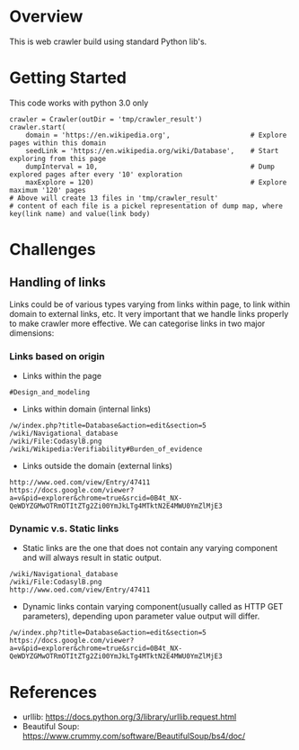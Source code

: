 # Overview
This is web crawler build using standard Python lib's.

# Getting Started
This code works with python 3.0 only
```
crawler = Crawler(outDir = 'tmp/crawler_result')
crawler.start(
    domain = 'https://en.wikipedia.org',                    # Explore pages within this domain
    seedLink = 'https://en.wikipedia.org/wiki/Database',    # Start exploring from this page
    dumpInterval = 10,                                      # Dump explored pages after every '10' exploration
    maxExplore = 120)                                       # Explore maximum '120' pages
# Above will create 13 files in 'tmp/crawler_result'
# content of each file is a pickel representation of dump map, where key(link name) and value(link body) 
```

# Challenges
## Handling of links
Links could be of various types varying from links within page, to link within domain to external links, etc. It very important that we handle links properly to make crawler more effective. We can categorise links in two major dimensions:
### Links based on origin
*  Links within the page
```
#Design_and_modeling
```
* Links within domain (internal links)
```
/w/index.php?title=Database&action=edit&section=5
/wiki/Navigational_database
/wiki/File:CodasylB.png
/wiki/Wikipedia:Verifiability#Burden_of_evidence
```
* Links outside the domain (external links)
```
http://www.oed.com/view/Entry/47411
https://docs.google.com/viewer?a=v&pid=explorer&chrome=true&srcid=0B4t_NX-QeWDYZGMwOTRmOTItZTg2Zi00YmJkLTg4MTktN2E4MWU0YmZlMjE3
```

### Dynamic v.s. Static links
* Static links are the one that does not contain any varying component and will always result in static output.
```
/wiki/Navigational_database
/wiki/File:CodasylB.png
http://www.oed.com/view/Entry/47411
```
* Dynamic links contain varying component(usually called as HTTP GET parameters), depending upon parameter value output will differ.
```
/w/index.php?title=Database&action=edit&section=5
https://docs.google.com/viewer?a=v&pid=explorer&chrome=true&srcid=0B4t_NX-QeWDYZGMwOTRmOTItZTg2Zi00YmJkLTg4MTktN2E4MWU0YmZlMjE3
```

# References
* urllib: https://docs.python.org/3/library/urllib.request.html
* Beautiful Soup: https://www.crummy.com/software/BeautifulSoup/bs4/doc/
